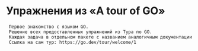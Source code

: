 # Упражнения из «A tour of GO»

     Первое знакомство с языком GO. 
     Решение всех предоставленных упражнений из Тура по GO.
     Каждая задача в отдельном пакете с названием аналогичным документации
     Ссылка на сам тур: https://go.dev/tour/welcome/1